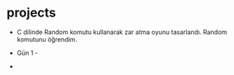 # projects
* C dilinde Random komutu kullanarak zar atma oyunu tasarlandı. Random komutunu öğrendim. 
- Gün 1 -
*
